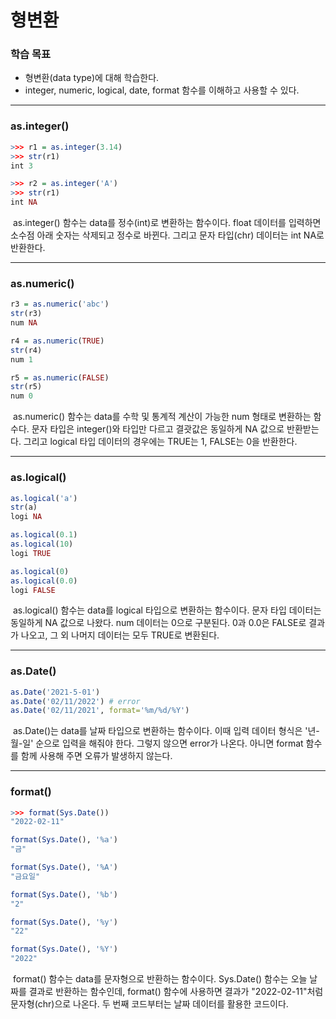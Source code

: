 # 형변환



### 학습 목표

- 형변환(data type)에 대해 학습한다.
- integer, numeric, logical, date, format 함수를 이해하고 사용할 수 있다.



---



### as.integer()

```R
>>> r1 = as.integer(3.14)
>>> str(r1)
int 3

>>> r2 = as.integer('A')
>>> str(r1)
int NA
```

​	as.integer() 함수는 data를 정수(int)로 변환하는 함수이다. float 데이터를 입력하면 소수점 아래 숫자는 삭제되고 정수로 바뀐다. 그리고 문자 타입(chr) 데이터는 int NA로 반환한다.



---



### as.numeric()

```R
r3 = as.numeric('abc')
str(r3)
num NA

r4 = as.numeric(TRUE)
str(r4)
num 1

r5 = as.numeric(FALSE)
str(r5)
num 0
```

​	as.numeric() 함수는 data를 수학 및 통계적 계산이 가능한 num 형태로 변환하는 함수다. 문자 타입은 integer()와 타입만 다르고 결괏값은 동일하게 NA 값으로 반환받는다. 그리고 logical 타입 데이터의 경우에는 TRUE는 1, FALSE는 0을 반환한다. 



---



### as.logical()

```R
as.logical('a')
str(a)
logi NA

as.logical(0.1)
as.logical(10)
logi TRUE

as.logical(0)
as.logical(0.0)
logi FALSE
```

​	as.logical() 함수는 data를 logical 타입으로 변환하는 함수이다. 문자 타입 데이터는 동일하게 NA 값으로 나왔다. num 데이터는 0으로 구분된다. 0과 0.0은 FALSE로 결과가 나오고, 그 외 나머지 데이터는 모두 TRUE로 변환된다.



---



### as.Date()

```R
as.Date('2021-5-01')
as.Date('02/11/2022') # error
as.Date('02/11/2021', format='%m/%d/%Y')
```

​	as.Date()는 data를 날짜 타입으로 변환하는 함수이다. 이때 입력 데이터 형식은 '년-월-일' 순으로 입력을 해줘야 한다. 그렇지 않으면 error가 나온다. 아니면 format 함수를 함께 사용해 주면 오류가 발생하지 않는다.



---



### format()

```R
>>> format(Sys.Date())
"2022-02-11"

format(Sys.Date(), '%a')
"금"

format(Sys.Date(), '%A')
"금요일"

format(Sys.Date(), '%b')
"2"

format(Sys.Date(), '%y')
"22"

format(Sys.Date(), '%Y')
"2022"
```

​	format() 함수는 data를 문자형으로 반환하는 함수이다. Sys.Date() 함수는 오늘 날짜를 결과로 반환하는 함수인데, format() 함수에 사용하면 결과가 "2022-02-11"처럼 문자형(chr)으로 나온다. 두 번째 코드부터는 날짜 데이터를 활용한 코드이다.